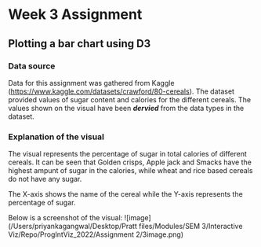 # Week 3 Assignment 

## Plotting a bar chart using D3

### Data source

Data for this assignment was gathered from Kaggle (https://www.kaggle.com/datasets/crawford/80-cereals). The dataset provided values of sugar content and calories for the different cereals. The values shown on the visual have been ***dervied*** from the data types in the dataset.  

### Explanation of the visual

The visual represents the percentage of sugar in total calories of different cereals. It can be seen that Golden crisps, Apple jack and Smacks have the highest ampunt of sugar in the calories, while wheat and rice based cereals do not have any sugar. 

The X-axis shows the name of the cereal while the Y-axis represents the percentage of sugar. 

Below is a screenshot of the visual:
![image] (/Users/priyankagangwal/Desktop/Pratt files/Modules/SEM 3/Interactive Viz/Repo/ProgIntViz_2022/Assignment 2/3image.png)

